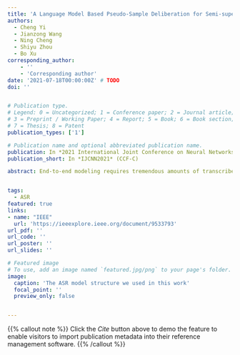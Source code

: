 ```yaml
---
title: 'A Language Model Based Pseudo-Sample Deliberation for Semi-supervised Speech Recognition'
authors:
  - Cheng Yi
  - Jianzong Wang
  - Ning Cheng
  - Shiyu Zhou
  - Bo Xu
corresponding_author:
    - ''
    - 'Corresponding author'
date: '2021-07-18T00:00:00Z' # TODO
doi: ''


# Publication type.
# Legend: 0 = Uncategorized; 1 = Conference paper; 2 = Journal article;
# 3 = Preprint / Working Paper; 4 = Report; 5 = Book; 6 = Book section;
# 7 = Thesis; 8 = Patent
publication_types: ['1']

# Publication name and optional abbreviated publication name.
publication: In *2021 International Joint Conference on Neural Networks*
publication_short: In *IJCNN2021* (CCF-C)

abstract: End-to-end modeling requires tremendous amounts of transcribed speech to achieve an automatic speech recognition (ASR) model with high performance. For low-resource ASR tasks, it is a promising approach to utilize the highly accessible unlabeled speech and text corpus. Previous works have shown that training with pseudo samples, which are the inferring results given the unlabeled speech, can substantially improve the accuracy of a baseline ASR model. Besides the common data filtering to improve pseudo-label quality, we propose an alternative pseudo-sample deliberation method that operates on the output of the ASR model through a pre-trained bidirectional language model (BERT). It fixes the unreasonable tokens in the inference by substitution, which can distill knowledge from the large text corpus. Experiments on Librispeech show that assisted with our fixing operation, self-training on additional unlabeled samples can bridge up to 82.3 % of the gap with the supervised training.


tags:
  - ASR
featured: true
links:
- name: "IEEE"
  url: 'https://ieeexplore.ieee.org/document/9533793'
url_pdf: ''
url_code: ''
url_poster: ''
url_slides: ''

# Featured image
# To use, add an image named `featured.jpg/png` to your page's folder.
image:
  caption: 'The ASR model structure we used in this work'
  focal_point: ''
  preview_only: false


---
```


{{% callout note %}}
Click the _Cite_ button above to demo the feature to enable visitors to import publication metadata into their reference management software.
{{% /callout %}}

